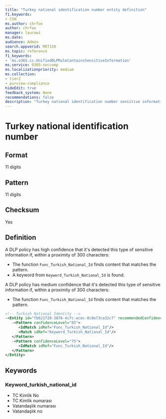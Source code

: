 ```yaml
---
title: "Turkey national identification number entity definition"
f1.keywords:
- CSH
ms.author: chrfox
author: chrfox
manager: laurawi
ms.date:
audience: Admin
search.appverid: MET150
ms.topic: reference
f1_keywords:
- 'ms.o365.cc.UnifiedDLPRuleContainsSensitiveInformation'
ms.service: O365-seccomp
ms.localizationpriority: medium
ms.collection:
- tier2
- purview-compliance
hideEdit: true
feedback_system: None
recommendations: false
description: "Turkey national identification number sensitive information type entity definition."
---
```


# Turkey national identification number

## Format

11 digits

## Pattern

11 digits

## Checksum

Yes

## Definition

A DLP policy has high confidence that it's detected this type of sensitive information if, within a proximity of 300 characters:

- The function `Func_Turkish_National_Id` finds content that matches the pattern.
- A keyword from `Keyword_Turkish_National_Id` is found.

A DLP policy has medium confidence that it's detected this type of sensitive information if, within a proximity of 300 characters:

- The function `Func_Turkish_National_Id` finds content that matches the pattern.

```xml
<!-- Turkish National Identity -->
-<Entity id="fb621f20-3876-4cfc-acec-8c8e73ca32c7" recommendedConfidence="75" patternsProximity="300">
   -<Pattern confidenceLevel="85">
      <IdMatch idRef="Func_Turkish_National_Id"/>
      <Match idRef="Keyword_Turkish_National_Id"/>
   </Pattern>
   -<Pattern confidenceLevel="75">
      <IdMatch idRef="Func_Turkish_National_Id"/>
   </Pattern>
</Entity>
```

## Keywords

### Keyword_turkish_national_id

- TC Kimlik No
- TC Kimlik numarası
- Vatandaşlık numarası
- Vatandaşlık no
